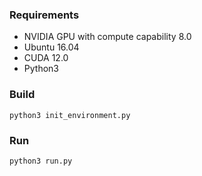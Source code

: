 ### Requirements

- NVIDIA GPU with compute capability 8.0
- Ubuntu 16.04
- CUDA 12.0
- Python3

### Build

```
python3 init_environment.py
```


### Run

```
python3 run.py
```